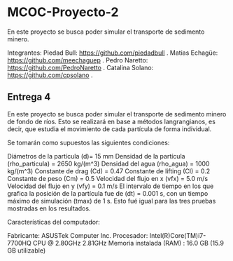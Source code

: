 # MCOC-Proyecto-2



En este proyecto se busca poder simular el transporte de sedimento minero.

Integrantes:
Piedad Bull: https://github.com/piedadbull .
Matias Echagüe: https://github.com/meechaguep .
Pedro Naretto: https://github.com/PedroNaretto .
Catalina Solano: https://github.com/cpsolano .


## Entrega 4

En este proyecto se busca poder simular el transporte de sedimento minero de fondo de ríos. Esto se realizará en base a métodos langrangianos, es decir, que estudia el movimiento de cada partícula de forma individual.

Se tomarán como supuestos las siguientes condiciones:

Diámetros de la partícula (d)= 15 mm
Densidad de la partícula (rho_particula) = 2650 kg/(m^3)
Densidad del agua (rho_agua) = 1000 kg/(m^3)
Constante de drag (Cd) = 0.47
Constante de lifting (Cl) = 0.2
Constante de peso (Cm) = 0.5
Velocidad del flujo en x (vfx) = 5.0 m/s
Velocidad del flujo en y (vfy) = 0.1 m/s
El intervalo de tiempo en los que grafica la posición de la partícula fue de (dt) = 0.001 s, con un tiempo máximo de simulación (tmax) de 1 s. Esto fué igual para las tres pruebas mostradas en los resultados.


Características del computador:

Fabricante: ASUSTek Computer Inc.
Procesador: Intel(R)Core(TM)i7-7700HQ CPU @ 2.80GHz 2.81GHz
Memoria instalada (RAM) : 16.0 GB (15.9 GB utilizable)
